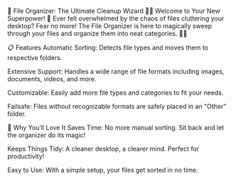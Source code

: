 📝 File Organizer: The Ultimate Cleanup Wizard 🧹✨
Welcome to Your New Superpower! 🚀
Ever felt overwhelmed by the chaos of files cluttering your desktop? Fear no more! The File Organizer is here to magically sweep through your files and organize them into neat categories. 📂✨

📋 Features
Automatic Sorting: Detects file types and moves them to respective folders.

Extensive Support: Handles a wide range of file formats including images, documents, videos, and more.

Customizable: Easily add more file types and categories to fit your needs.

Failsafe: Files without recognizable formats are safely placed in an "Other" folder.

🎉 Why You’ll Love It
Saves Time: No more manual sorting. Sit back and let the organizer do its magic!

Keeps Things Tidy: A cleaner desktop, a clearer mind. Perfect for productivity!

Easy to Use: With a simple setup, your files get sorted in no time.
